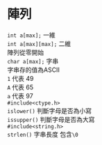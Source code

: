 # 陣列
`int a[max];` 一維\
`int a[max][max];` 二維\
陣列從零開始\
`char a[max];` 字串\
字串存的值為ASCII\
`1` 代表 49\
`A` 代表 65\
`a` 代表 97\
`#include<ctype.h>`\
`islower()` 判斷字母是否為小寫\
`issupper()` 判斷字母是否為大寫\
`#include<string.h>`\
`strlen()` 字串長度 包含`\0`


